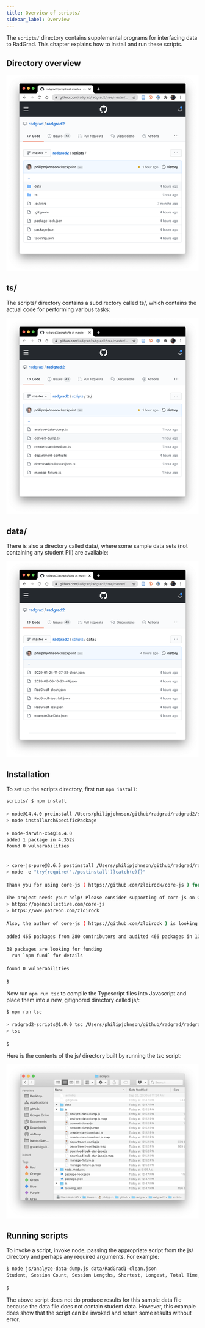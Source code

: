 ```yaml
---
title: Overview of scripts/
sidebar_label: Overview
---
```


The `scripts/` directory contains supplemental programs for interfacing data to RadGrad. This chapter explains how to install and run these scripts.

## Directory overview

<img src="/img/design/radgrad2/scripts.png" />

## ts/

The scripts/ directory contains a subdirectory called ts/, which contains the actual code for performing various tasks:

<img src="/img/design/radgrad2/scripts-ts.png" />

## data/

There is also a directory called data/, where some sample data sets (not containing any student PII) are available:

<img src="/img/design/radgrad2/scripts-data.png" />


## Installation

To set up the scripts directory, first run `npm install`:

```sh
scripts/ $ npm install

> node@14.4.0 preinstall /Users/philipjohnson/github/radgrad/radgrad2/scripts/node_modules/node
> node installArchSpecificPackage

+ node-darwin-x64@14.4.0
added 1 package in 4.352s
found 0 vulnerabilities


> core-js-pure@3.6.5 postinstall /Users/philipjohnson/github/radgrad/radgrad2/scripts/node_modules/core-js-pure
> node -e "try{require('./postinstall')}catch(e){}"

Thank you for using core-js ( https://github.com/zloirock/core-js ) for polyfilling JavaScript standard library!

The project needs your help! Please consider supporting of core-js on Open Collective or Patreon:
> https://opencollective.com/core-js
> https://www.patreon.com/zloirock

Also, the author of core-js ( https://github.com/zloirock ) is looking for a good job -)

added 465 packages from 280 contributors and audited 466 packages in 10.75s

38 packages are looking for funding
  run `npm fund` for details

found 0 vulnerabilities

$
```

Now run `npm run tsc` to compile the Typescript files into Javascript and place them into a new, gitignored directory called js/:

```sh
$ npm run tsc

> radgrad2-scripts@1.0.0 tsc /Users/philipjohnson/github/radgrad/radgrad2/scripts
> tsc

$
```

Here is the contents of the js/ directory built by running the tsc script:

<img src="/img/design/radgrad2/scripts-js.png" />


## Running scripts

To invoke a script, invoke node, passing the appropriate script from the js/ directory and perhaps any required arguments.  For example:

```sh
$ node js/analyze-data-dump.js data/RadGrad1-clean.json
Student, Session Count, Session Lengths, Shortest, Longest, Total Time, Average

$
```

The above script does not do produce results for this sample data file because the data file does not contain student data. However, this example does show that the script can be invoked and return some results without error.
